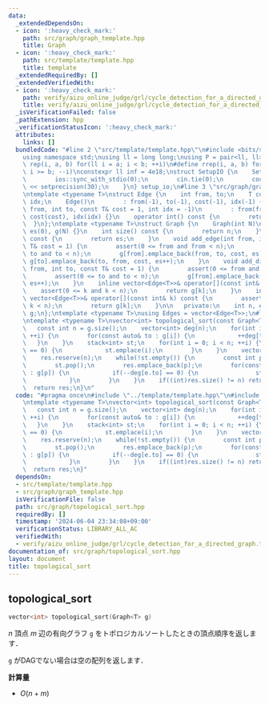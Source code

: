 ```yaml
---
data:
  _extendedDependsOn:
  - icon: ':heavy_check_mark:'
    path: src/graph/graph_template.hpp
    title: Graph
  - icon: ':heavy_check_mark:'
    path: src/template/template.hpp
    title: template
  _extendedRequiredBy: []
  _extendedVerifiedWith:
  - icon: ':heavy_check_mark:'
    path: verify/aizu_online_judge/grl/cycle_detection_for_a_directed_graph.test.cpp
    title: verify/aizu_online_judge/grl/cycle_detection_for_a_directed_graph.test.cpp
  _isVerificationFailed: false
  _pathExtension: hpp
  _verificationStatusIcon: ':heavy_check_mark:'
  attributes:
    links: []
  bundledCode: "#line 2 \"src/template/template.hpp\"\n#include <bits/stdc++.h>\n\
    using namespace std;\nusing ll = long long;\nusing P = pair<ll, ll>;\n#define\
    \ rep(i, a, b) for(ll i = a; i < b; ++i)\n#define rrep(i, a, b) for(ll i = a;\
    \ i >= b; --i)\nconstexpr ll inf = 4e18;\nstruct SetupIO {\n    SetupIO() {\n\
    \        ios::sync_with_stdio(0);\n        cin.tie(0);\n        cout << fixed\
    \ << setprecision(30);\n    }\n} setup_io;\n#line 3 \"src/graph/graph_template.hpp\"\
    \ntemplate <typename T>\nstruct Edge {\n    int from, to;\n    T cost;\n    int\
    \ idx;\n    Edge()\n        : from(-1), to(-1), cost(-1), idx(-1) {}\n    Edge(int\
    \ from, int to, const T& cost = 1, int idx = -1)\n        : from(from), to(to),\
    \ cost(cost), idx(idx) {}\n    operator int() const {\n        return to;\n  \
    \  }\n};\ntemplate <typename T>\nstruct Graph {\n    Graph(int N)\n        : n(N),\
    \ es(0), g(N) {}\n    int size() const {\n        return n;\n    }\n    int edge_size()\
    \ const {\n        return es;\n    }\n    void add_edge(int from, int to, const\
    \ T& cost = 1) {\n        assert(0 <= from and from < n);\n        assert(0 <=\
    \ to and to < n);\n        g[from].emplace_back(from, to, cost, es);\n       \
    \ g[to].emplace_back(to, from, cost, es++);\n    }\n    void add_directed_edge(int\
    \ from, int to, const T& cost = 1) {\n        assert(0 <= from and from < n);\n\
    \        assert(0 <= to and to < n);\n        g[from].emplace_back(from, to, cost,\
    \ es++);\n    }\n    inline vector<Edge<T>>& operator[](const int& k) {\n    \
    \    assert(0 <= k and k < n);\n        return g[k];\n    }\n    inline const\
    \ vector<Edge<T>>& operator[](const int& k) const {\n        assert(0 <= k and\
    \ k < n);\n        return g[k];\n    }\n\n   private:\n    int n, es;\n    vector<vector<Edge<T>>>\
    \ g;\n};\ntemplate <typename T>\nusing Edges = vector<Edge<T>>;\n#line 4 \"src/graph/topological_sort.hpp\"\
    \ntemplate <typename T>\nvector<int> topological_sort(const Graph<T>& g) {\n \
    \   const int n = g.size();\n    vector<int> deg(n);\n    for(int i = 0; i < n;\
    \ ++i) {\n        for(const auto& to : g[i]) {\n            ++deg[to];\n     \
    \   }\n    }\n    stack<int> st;\n    for(int i = 0; i < n; ++i) {\n        if(deg[i]\
    \ == 0) {\n            st.emplace(i);\n        }\n    }\n    vector<int> res;\n\
    \    res.reserve(n);\n    while(!st.empty()) {\n        const int p = st.top();\n\
    \        st.pop();\n        res.emplace_back(p);\n        for(const Edge<T>& e\
    \ : g[p]) {\n            if(--deg[e.to] == 0) {\n                st.emplace(e.to);\n\
    \            }\n        }\n    }\n    if((int)res.size() != n) return {};\n  \
    \  return res;\n}\n"
  code: "#pragma once\n#include \"../template/template.hpp\"\n#include \"./graph_template.hpp\"\
    \ntemplate <typename T>\nvector<int> topological_sort(const Graph<T>& g) {\n \
    \   const int n = g.size();\n    vector<int> deg(n);\n    for(int i = 0; i < n;\
    \ ++i) {\n        for(const auto& to : g[i]) {\n            ++deg[to];\n     \
    \   }\n    }\n    stack<int> st;\n    for(int i = 0; i < n; ++i) {\n        if(deg[i]\
    \ == 0) {\n            st.emplace(i);\n        }\n    }\n    vector<int> res;\n\
    \    res.reserve(n);\n    while(!st.empty()) {\n        const int p = st.top();\n\
    \        st.pop();\n        res.emplace_back(p);\n        for(const Edge<T>& e\
    \ : g[p]) {\n            if(--deg[e.to] == 0) {\n                st.emplace(e.to);\n\
    \            }\n        }\n    }\n    if((int)res.size() != n) return {};\n  \
    \  return res;\n}"
  dependsOn:
  - src/template/template.hpp
  - src/graph/graph_template.hpp
  isVerificationFile: false
  path: src/graph/topological_sort.hpp
  requiredBy: []
  timestamp: '2024-06-04 23:34:08+09:00'
  verificationStatus: LIBRARY_ALL_AC
  verifiedWith:
  - verify/aizu_online_judge/grl/cycle_detection_for_a_directed_graph.test.cpp
documentation_of: src/graph/topological_sort.hpp
layout: document
title: topological_sort
---
```


## topological_sort

```cpp
vector<int> topological_sort(Graph<T> g)
```

$n$ 頂点 $m$ 辺の有向グラフ `g` をトポロジカルソートしたときの頂点順序を返します．

`g` がDAGでない場合は空の配列を返します．

**計算量**

- $O(n + m)$